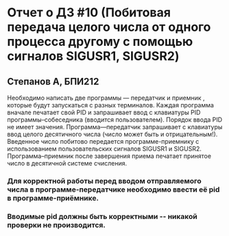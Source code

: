 # Отчет о ДЗ #10 (Побитовая передача целого числа от одного процесса другому с помощью сигналов SIGUSR1, SIGUSR2)

## Степанов А, БПИ212

Необходимо написать две программы — передатчик и приемник , которые будут запускаться с разных терминалов. Каждая программа вначале печатает свой PID и запрашивает ввод с клавиатуры PID программы–собеседника (вводится пользователем). Порядок ввода PID не имеет значения. Программа—передатчик запрашивает с клавиатуры ввод целого десятичного числа (число может быть и отрицательным!). Введенное число побитово передается программе-приемнику с использованием пользовательских сигналов SIGUSR1 и SIGUSR2. Программа–приемник после завершения приема печатает принятое число в десятичной системе счисления.

### Для корректной работы перед вводом отправляемого числа в программе-передатчике необходимо ввести её pid в программе-приёмнике.

### Вводимые pid должны быть корректными -- никакой проверки не производится.
